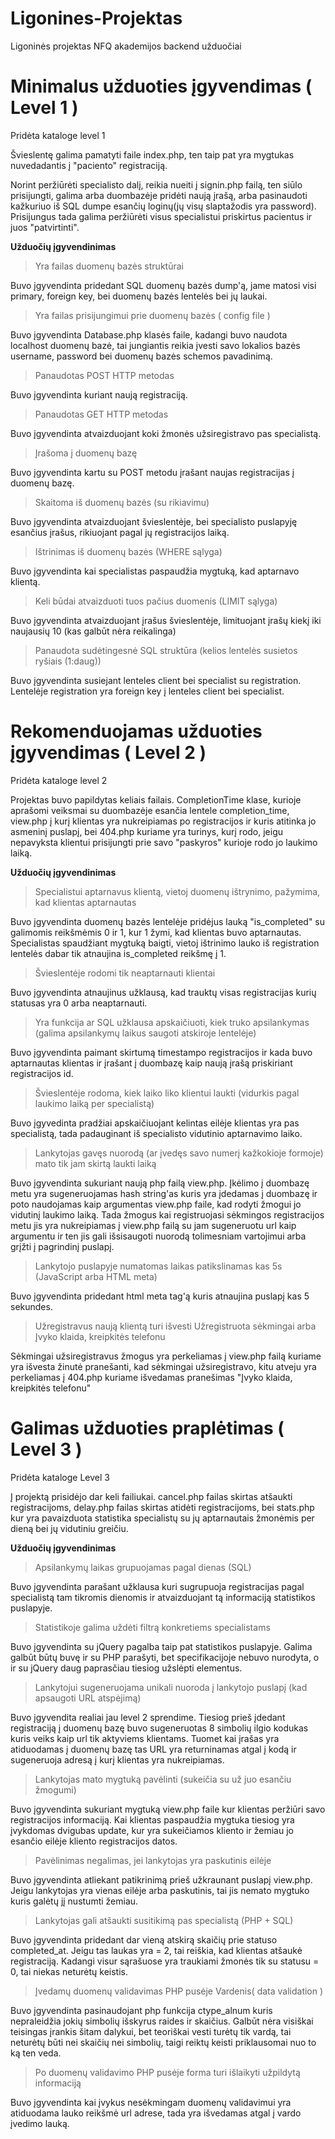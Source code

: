 # Ligonines-Projektas
Ligoninės projektas NFQ akademijos backend užduočiai

Minimalus užduoties įgyvendimas ( Level 1 )
===============================
Pridėta kataloge level 1

Švieslentę galima pamatyti faile index.php, ten taip pat yra mygtukas nuvedadantis į "paciento" registraciją.

Norint peržiūrėti specialisto dalį, reikia nueiti į signin.php failą, ten siūlo prisijungti, galima arba duombazėje pridėti naują įrašą, arba pasinaudoti kažkuriuo iš SQL dumpe esančių loginų(jų visų slaptažodis yra password). Prisijungus tada galima peržiūrėti visus specialistui priskirtus pacientus ir juos "patvirtinti".

**Užduočių įgyvendinimas**

> Yra failas duomenų bazės struktūrai

  Buvo įgyvendinta pridedant SQL duomenų bazės dump'ą, jame matosi visi primary, foreign key, bei duomenų bazės lentelės bei jų laukai.

> Yra failas prisijungimui prie duomenų bazės ( config file )

  Buvo įgyvendinta Database.php klasės faile, kadangi buvo naudota localhost duomenų bazė, tai jungiantis reikia įvesti savo lokalios bazės username, password bei duomenų bazės schemos pavadinimą.

> Panaudotas POST HTTP metodas

  Buvo įgyvendinta kuriant naują registraciją.

> Panaudotas GET HTTP metodas

  Buvo įgyvendinta atvaizduojant koki žmonės užsiregistravo pas specialistą.

> Įrašoma į duomenų bazę

  Buvo įgyvendinta kartu su POST metodu įrašant naujas registracijas į duomenų bazę.

> Skaitoma iš duomenų bazės (su rikiavimu)

  Buvo įgyvendinta atvaizduojant švieslentėje, bei specialisto puslapyję esančius įrašus, rikiuojant pagal jų registracijos laiką.

> Ištrinimas iš duomenų bazės (WHERE sąlyga) 

  Buvo įgyvendinta kai specialistas paspaudžia mygtuką, kad aptarnavo klientą.

> Keli būdai atvaizduoti tuos pačius duomenis (LIMIT sąlyga) 

  Buvo įgyvendinta atvaizduojant įrašus švieslentėje, limituojant įrašų kiekį iki naujausių 10 (kas galbūt nėra reikalinga)

> Panaudota sudėtingesnė SQL struktūra (kelios lentelės susietos ryšiais (1:daug))

  Buvo įgyvendinta susiejant lenteles client bei specialist su registration. Lentelėje registration yra foreign key į lenteles client bei specialist.

Rekomenduojamas užduoties įgyvendimas ( Level 2 )
===============================

Pridėta kataloge level 2

Projektas buvo papildytas keliais failais. CompletionTime klase, kurioje aprašomi veiksmai su duombazėje esančia lentele completion_time, view.php į kurį klientas yra nukreipiamas po registracijos ir kuris atitinka jo asmeninį puslapį, bei 404.php kuriame yra turinys, kurį rodo, jeigu nepavyksta klientui prisijungti prie savo "paskyros" kurioje rodo jo laukimo laiką.

**Užduočių įgyvendinimas**

> Specialistui aptarnavus klientą, vietoj duomenų ištrynimo, pažymima, kad klientas aptarnautas

  Buvo įgyvendinta duomenų bazės lentelėje pridėjus lauką "is_completed" su galimomis reikšmėmis 0 ir 1, kur 1 žymi, kad klientas buvo aptarnautas. Specialistas spaudžiant mygtuką baigti, vietoj ištrinimo lauko iš registration lentelės dabar tik atnaujina is_completed reikšmę į 1.

> Švieslentėje rodomi tik neaptarnauti klientai

  Buvo įgyvendinta atnaujinus užklausą, kad trauktų visas registracijas kurių statusas yra 0 arba neaptarnauti.

> Yra funkcija ar SQL užklausa apskaičiuoti, kiek truko apsilankymas (galima apsilankymų laikus saugoti atskiroje lentelėje)
  
  Buvo įgyvendinta paimant skirtumą timestampo registracijos ir kada buvo aptarnautas klientas ir įrašant į duombazę kaip naują įrašą priskiriant registracijos id.

> Švieslentėje rodoma, kiek laiko liko klientui laukti (vidurkis pagal laukimo laiką per specialistą)

  Buvo įgyvedinta pradžiai apskaičiuojant kelintas eilėje klientas yra pas specialistą, tada padauginant iš specialisto vidutinio aptarnavimo laiko.

> Lankytojas gavęs nuorodą (ar įvedęs savo numerį kažkokioje formoje) mato tik jam skirtą laukti laiką
  
  Buvo įgyvendinta sukuriant naują php failą view.php. Įkėlimo į duombazę metu yra sugeneruojamas hash string'as kuris yra įdedamas į duombazę ir poto naudojamas kaip argumentas view.php faile, kad rodyti žmogui jo vidutinį laukimo laiką. Tada žmogus kai registruojasi sėkmingos registracijos metu jis yra nukreipiamas į view.php failą su jam sugeneruotu url kaip argumentu ir ten jis gali išsisaugoti nuorodą tolimesniam vartojimui arba grįžti į pagrindinį puslapį.

> Lankytojo puslapyje numatomas laikas patikslinamas kas 5s (JavaScript arba HTML meta)

  Buvo įgyvendinta pridedant html meta tag'ą kuris atnaujina puslapį kas 5 sekundes.

> Užregistravus naują klientą turi išvesti Užregistruota sėkmingai arba Įvyko klaida, kreipkitės telefonu

  Sėkmingai užsiregistravus žmogus yra perkeliamas į view.php failą kuriame yra išvesta žinutė pranešanti, kad sėkmingai užsiregistravo, kitu atveju yra perkeliamas į 404.php kuriame išvedamas pranešimas "Įvyko klaida, kreipkitės telefonu"
  
  
Galimas užduoties praplėtimas ( Level 3 )
===============================

Pridėta kataloge Level 3

Į projektą prisidėjo dar keli failiukai. cancel.php failas skirtas atšaukti registracijoms, delay.php failas skirtas atidėti registracijoms, bei stats.php kur yra pavaizduota statistika specialistų su jų aptarnautais žmonėmis per dieną bei jų vidutiniu greičiu.

**Užduočių įgyvendinimas**

> Apsilankymų laikas grupuojamas pagal dienas (SQL) 

Buvo įgyvendinta parašant užklausa kuri sugrupuoja registracijas pagal specialistą tam tikromis dienomis ir atvaizduojant tą informaciją statistikos puslapyje.

> Statistikoje galima uždėti filtrą konkretiems specialistams

Buvo įgyvendinta su jQuery pagalba taip pat statistikos puslapyje. Galima galbūt būtų buvę ir su PHP parašyti, bet specifikacijoje nebuvo nurodyta, o ir su jQuery daug paprasčiau tiesiog užslėpti elementus.

> Lankytojui sugeneruojama unikali nuoroda į lankytojo puslapį (kad apsaugoti URL atspėjimą)

Buvo įgyvendita realiai jau level 2 sprendime. Tiesiog prieš įdedant registraciją į duomenų bazę buvo sugeneruotas 8 simbolių ilgio kodukas kuris veiks kaip url tik aktyviems klientams. Tuomet kai įrašas yra atiduodamas į duomenų bazę tas URL yra returninamas atgal į kodą ir sugeneruoja adresą į kurį klientas yra nukreipiamas.

> Lankytojas mato mygtuką pavėlinti (sukeičia su už juo esančiu žmogumi)

Buvo įgyvendinta sukuriant mygtuką view.php faile kur klientas peržiūri savo registracijos informaciją. Kai klientas paspaudžia mygtuka tiesiog yra įvykdomas dvigubas update, kur yra sukeičiamos kliento ir žemiau jo esančio eilėje kliento registracijos datos.

> Pavėlinimas negalimas, jei lankytojas yra paskutinis eilėje

Buvo įgyvendinta atliekant patikrinimą prieš užkraunant puslapį view.php. Jeigu lankytojas yra vienas eilėje arba paskutinis, tai jis nemato mygtuko kuris galėtų jį nustumti žemiau.

> Lankytojas gali atšaukti susitikimą pas specialistą (PHP + SQL)

Buvo įgyvendinta pridedant dar vieną atskirą skaičių prie statuso completed_at. Jeigu tas laukas yra = 2, tai reiškia, kad klientas atšaukė registraciją. Kadangi visur sąrašuose yra traukiami žmonės tik su statusu = 0, tai niekas neturėtų keistis.

> Įvedamų duomenų validavimas PHP pusėje Vardenis( data validation )

Buvo įgyvendinta pasinaudojant php funkcija ctype_alnum kuris nepraleidžia jokių simbolių išskyrus raides ir skaičius. Galbūt nėra visiškai teisingas įrankis šitam dalykui, bet teoriškai vesti turėtų tik vardą, tai neturėtų būti nei skaičių nei simbolių, taigi reiktų keisti priklausomai nuo to ką ten veda.

> Po duomenų validavimo PHP pusėje forma turi išlaikyti užpildytą informaciją

Buvo įgyvendinta kai įvykus nesėkmingam duomenų validavimui yra atiduodama lauko reikšmė url adrese, tada yra išvedamas atgal į vardo įvedimo lauką.
